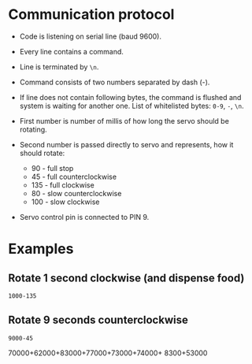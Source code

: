 # Communication protocol

- Code is listening on serial line (baud 9600).
- Every line contains a command.
- Line is terminated by `\n`.
- Command consists of two numbers separated by dash (-).
- If line does not contain following bytes, the command is flushed and system is waiting for another one. List of whitelisted bytes: `0-9`, `-`, `\n`.
- First number is number of millis of how long the servo should be rotating.
- Second number is passed directly to servo and represents, how it should rotate:

	- 90 - full stop
	- 45 - full counterclockwise
	- 135 - full clockwise
	- 80 - slow counterclockwise
	- 100 - slow clockwise

- Servo control pin is connected to PIN 9.


# Examples

## Rotate 1 second clockwise (and dispense food)

`1000-135`

## Rotate 9 seconds counterclockwise

`9000-45`

70000+62000+83000+77000+73000+74000+ 8300+53000